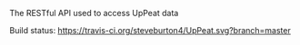 The RESTful API used to access UpPeat data

Build status: https://travis-ci.org/steveburton4/UpPeat.svg?branch=master
